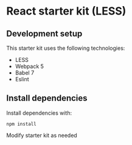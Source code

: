 # React starter kit (LESS)

## Development setup
This starter kit uses the following technologies:
- LESS
- Webpack 5
- Babel 7
- Eslint

## Install dependencies

Install dependencies with:

````
npm install
````

Modify starter kit as needed





<!--
Starter kit app still in progress...

Useful webpack resources:
- [@code-collabo/styles-library repo](https://github.com/code-collabo/styles-library)
- [Setup react with webpack and babel](https://medium.com/age-of-awareness/setup-react-with-webpack-and-babel-5114a14a47e9)
- [How to setup React with Webpack](https://levelup.gitconnected.com/how-to-setup-a-react-application-with-webpack-f781b5c4a4ab)
- [Updating babel-eslint to @babel/eslint-parser for React apps](https://tjaddison.com/blog/2021/03/updating-babel-eslint-to-babeleslint-parser-for-react-apps/)

Dev server:
[Webpack devServer documentation](https://webpack.js.org/configuration/dev-server/#devserveropen)

-->
